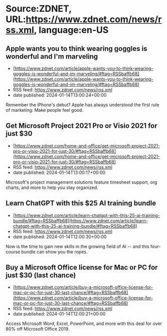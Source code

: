 # Source:ZDNET, URL:https://www.zdnet.com/news/rss.xml, language:en-US

## Apple wants you to think wearing goggles is wonderful and I'm marveling
 - [https://www.zdnet.com/article/apple-wants-you-to-think-wearing-goggles-is-wonderful-and-im-marveling/#ftag=RSSbaffb68](https://www.zdnet.com/article/apple-wants-you-to-think-wearing-goggles-is-wonderful-and-im-marveling/#ftag=RSSbaffb68)
 - RSS feed: https://www.zdnet.com/news/rss.xml
 - date published: 2024-01-14T13:00:24+00:00

Remember the iPhone's debut? Apple has always understood the first rule of marketing: Make people feel good.

## Get Microsoft Project 2021 Pro or Visio 2021 for just $30
 - [https://www.zdnet.com/home-and-office/get-microsoft-project-2021-pro-or-visio-2021-for-just-30/#ftag=RSSbaffb68](https://www.zdnet.com/home-and-office/get-microsoft-project-2021-pro-or-visio-2021-for-just-30/#ftag=RSSbaffb68)
 - RSS feed: https://www.zdnet.com/news/rss.xml
 - date published: 2024-01-14T13:00:17+00:00

Microsoft's project management solutions feature timesheet support, org charts, and more to help you stay organized.

## Learn ChatGPT with this $25 AI training bundle
 - [https://www.zdnet.com/article/learn-chatgpt-with-this-25-ai-training-bundle/#ftag=RSSbaffb68](https://www.zdnet.com/article/learn-chatgpt-with-this-25-ai-training-bundle/#ftag=RSSbaffb68)
 - RSS feed: https://www.zdnet.com/news/rss.xml
 - date published: 2024-01-14T12:00:30+00:00

Now is the time to gain new skills in the growing field of AI -- and this four-course bundle can show you the ropes.

## Buy a Microsoft Office license for Mac or PC for just $30 (last chance)
 - [https://www.zdnet.com/article/buy-a-microsoft-office-license-for-mac-or-pc-for-just-30-last-chance/#ftag=RSSbaffb68](https://www.zdnet.com/article/buy-a-microsoft-office-license-for-mac-or-pc-for-just-30-last-chance/#ftag=RSSbaffb68)
 - RSS feed: https://www.zdnet.com/news/rss.xml
 - date published: 2024-01-14T12:00:21+00:00

Access Microsoft Word, Excel, PowerPoint, and more with this deal for over 80% off Microsoft Office 2019.


